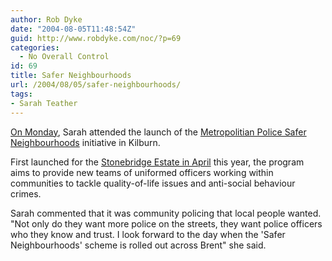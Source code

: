 ```yaml
---
author: Rob Dyke
date: "2004-08-05T11:48:54Z"
guid: http://www.robdyke.com/noc/?p=69
categories:
  - No Overall Control
id: 69
title: Safer Neighbourhoods
url: /2004/08/05/safer-neighbourhoods/
tags:
- Sarah Teather
---
```

[On Monday](http://www.brentlibdems.org.uk/news/146.html), Sarah attended the launch of the [Metropolitian Police Safer Neighbourhoods](http://www.met.police.uk/saferneighbourhoods/faq.htm) initiative in Kilburn.

First launched for the [Stonebridge Estate in April](http://www.brent.gov.uk/www.nsf/0/3f6d8fbbc267968c80256e6e00539678?OpenDocument) this year, the program aims to provide new teams of uniformed officers working within communities to tackle quality-of-life issues and anti-social behaviour crimes.

Sarah commented that it was community policing that local people wanted. "Not only do they want more police on the streets, they want police officers who they know and trust. I look forward to the day when the 'Safer Neighbourhoods' scheme is rolled out across Brent" she said.